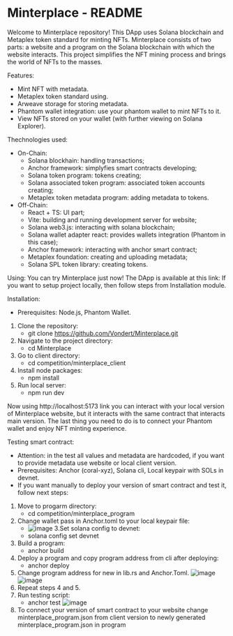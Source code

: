 # Minterplace - README
Welcome to Minterplace repository! This DApp uses Solana blockchain and Metaplex token standard for minting NFTs. 
Minterplace consists of two parts: a website and a program on the Solana blockchain with which the website interacts.
This project simplifies the NFT mining process and brings the world of NFTs to the masses.

Features:
- Mint NFT with metadata.
- Metaplex token standard using.
- Arweave storage for storing metadata.
- Phantom wallet integration: use your phantom wallet to mint NFTs to it.
- View NFTs stored on your wallet (with further viewing on Solana Explorer).

Thechnologies used:
 - On-Chain:
   - Solana blockhain: handling transactions;
   - Anchor framework: simplyfies smart contracts developing; 
   - Solana token program: tokens creating;
   - Solana associated token program: associated token accounts creating;
   - Metaplex token metadata program: adding metadata to tokens.
 - Off-Chain:
   - React + TS: UI part;
   - Vite: building and running development server for website; 
   - Solana web3.js: interacting with solana blockchain;
   - Solana wallet adapter react: provides wallets integration (Phantom in this case);
   - Anchor framework: interacting with anchor smart contract;
   - Metaplex foundation: creating and uploading metadata;
   - Solana SPL token library: creating tokens.

Using:
You can try Minterplace just now! The DApp is available at this link: 
If you want to setup project locally, then follow steps from Installation module.

Installation:
 - Prerequisites: Node.js, Phantom Wallet. 
 1. Clone the repository:
    - git clone https://github.com/Vondert/Minterplace.git
 2. Navigate to the project directory:
    - cd Minterplace
 3. Go to client directory:
    - cd competition/minterplace_client
 4. Install node packages:
    - npm install
 5. Run local server:
    - npm run dev
 
 Now using http://localhost:5173 link you can interact with your local version of Minterplace website, but it interacts with the same contract that interacts main version. The last thing you need to do is to connect your Phantom wallet and enjoy NFT minting experience.

 Testing smart contract:
 - Attention: in the test all values and metadata are hardcoded, if you want to provide metadata use website or local client version.
 - Prerequisites: Anchor (coral-xyz), Solana cli, Local keypair with SOLs in devnet.
 - If you want manually to deploy your version of smart contract and test it, follow next steps:
 1. Move to progarm directory:
    - cd competition/minterplace_program
 2. Change wallet pass in Anchor.toml to your local keypair file:
    - ![image](https://github.com/Vondert/Minterplace/assets/95308300/e89d2273-4919-4db8-a9b0-0bbb935b154a)
 3.Set solana config to devnet:
    - solana config set devnet
 4. Build a program:
    - anchor build
 5. Deploy a program and copy program address from cli after deploying:
    - anchor deploy
 6. Change program address for new in lib.rs and Anchor.Toml.
    ![image](https://github.com/Vondert/Minterplace/assets/95308300/a8f7992c-9b0f-4830-b974-5f4d4e501fce)
    ![image](https://github.com/Vondert/Minterplace/assets/95308300/a9b25060-e12f-4cd5-8f2a-d87f648f52e4)
 7. Repeat steps 4 and 5.
 8. Run testing script:
    - anchor test
    ![image](https://github.com/Vondert/Minterplace/assets/95308300/f0c75a9f-e5f9-4c28-b7a0-c500e675600b)
 9. To connect your version of smart contract to your website change minterplace_program.json from client version to newly generated minterplace_program.json in program 




 
